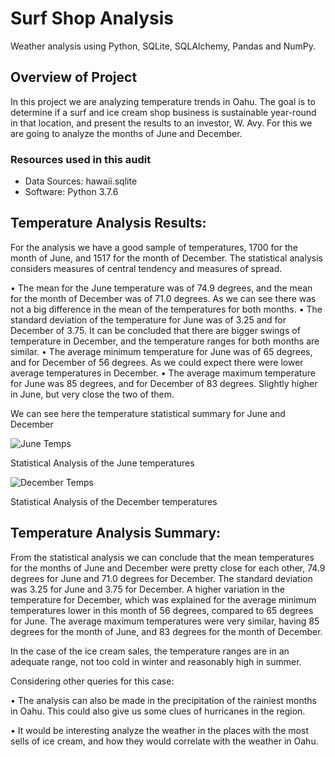 # Surf Shop Analysis


Weather analysis using Python, SQLite, SQLAlchemy, Pandas and NumPy.

## Overview of Project


In this project we are analyzing temperature trends in Oahu. The goal is to determine if a surf and ice cream shop business is sustainable year-round in that location, and present the results to an investor, W. Avy. For this we are going to analyze the months of June and December.

### Resources used in this audit
-	Data Sources: hawaii.sqlite
-	Software: Python 3.7.6


## Temperature Analysis Results:

For the analysis we have a good sample of temperatures, 1700 for the month of June, and 1517 for the month of December. The statistical analysis considers measures of central tendency and measures of spread. 

•	The mean for the June temperature was of 74.9 degrees, and the mean for the month of December was of 71.0 degrees. As we can see there was not a big difference in the mean of the temperatures for both months.
•	The standard deviation of the temperature for June was of 3.25 and for December of 3.75. It can be concluded that there are bigger swings of temperature in December, and the temperature ranges for both months are similar.
•	The average minimum temperature for June was of 65 degrees, and for December of 56 degrees. As we could expect there were lower average temperatures in December.
•	The average maximum temperature for June was 85 degrees, and for December of 83 degrees. Slightly higher in June, but very close the two of them.

We can see here the temperature statistical summary for June and December 



![June Temps](https://user-images.githubusercontent.com/96758511/159399429-4f7cf663-0072-4562-bbf0-932ecbee5d52.png)


Statistical Analysis of the June temperatures



![December Temps](https://user-images.githubusercontent.com/96758511/159399462-fd804b13-f425-4943-b9ed-b2e42c0fcb32.png)


Statistical Analysis of the December temperatures


## Temperature Analysis Summary:

From the statistical analysis we can conclude that the mean temperatures for the months of June and December were pretty close for each other, 74.9 degrees for June and 71.0 degrees for December. The standard deviation was 3.25 for June and 3.75 for December. A higher variation in the temperature for December, which was explained for the average minimum temperatures lower in this month of 56 degrees, compared to 65 degrees for June. The average maximum temperatures were very similar, having 85 degrees for the month of June, and 83 degrees for the month of December. 

In the case of the ice cream sales, the temperature ranges are in an adequate range, not too cold in winter and reasonably high in summer. 


Considering other queries for this case: 

•	The analysis can also be made in the precipitation of the rainiest months in Oahu. This could also give us some clues of hurricanes in the region.


•	It would be interesting analyze the weather in the places with the most sells of ice cream, and how they would correlate with the weather in Oahu.
